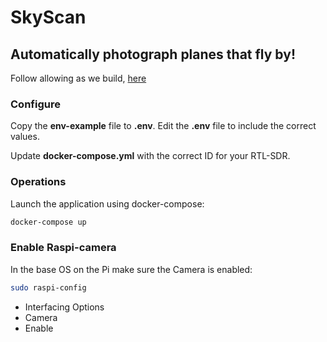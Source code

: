 # SkyScan
Automatically photograph planes that fly by!
-----
Follow allowing as we build, [here](https://iqtlabs.github.io/SkyScan/)


### Configure
Copy the **env-example** file to **.env**. Edit the **.env** file to include the correct values.

Update **docker-compose.yml** with the correct ID for your RTL-SDR.

### Operations
Launch the application using docker-compose: 
```bash
docker-compose up
```

### Enable Raspi-camera

In the base OS on the Pi make sure the Camera is enabled:
```bash
sudo raspi-config
```
- Interfacing Options
- Camera
- Enable



